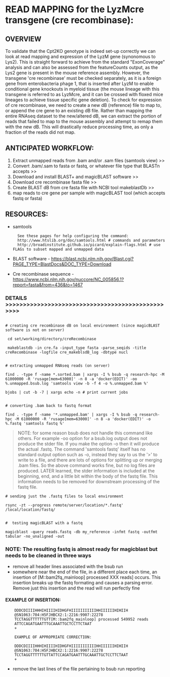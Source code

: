 

# READ MAPPING for the LyzMcre transgene (cre recombinase):

## OVERVIEW
To validate that the Cpt2KO genotype is indeed set-up correctly we can look at read mapping and expression of the LyzM gene (synonomous to Lys2). This is straight forward to achieve from the standard "ExonCoverage" analysis and can also be assessed from the featureCounts output, as the Lys2 gene is present in the mouse reference assembly. However, the transgene 'cre recombinase' must be checked separately, as it is a foreign gene from enterobacteria phage 1, that is inserted after LyzM to enable conditional gene knockouts in myeloid tissue (the mouse lineage with this transgene is referred to as LyzMcre, and it can be crossed with floxed mice lineages to achieve tissue specific gene deletion). To check for expression of cre recombinase, we need to create a new dB (reference) file to map to, or append the cre gene to an existing dB file. Rather than mapping the entire RNAseq dataset to the new/altered dB, we can extract the portion of reads that failed to map to the mouse assembly and attempt to remap them with the new dB. This will drastically reduce processing time, as only a fraction of the reads did not map.

## ANTICIPATED WORKFLOW:

1. Extract unmapped reads from .bam and/or .sam files (samtools view) >>
1. Convert .bam/.sam to fasta or fastq, or whatever file type that BLASTn accepts >>
1. Download and install BLAST+ and magicBLAST software >>
1. Download cre recombinase fasta file >>
1. Create BLAST dB from cre fasta file with NCBI tool makeblastDb >>
1. map reads to cre gene per sample with magicBLAST tool (which accepts fastq or fasta)

## RESOURCES:
* samtools

		See these pages for help configuring the command:
		http://www.htslib.org/doc/samtools.html # commands and parameters
		http://broadinstitute.github.io/picard/explain-flags.html # use FLAGs to subset mapped and unmapped data
		

* BLAST software - https://blast.ncbi.nlm.nih.gov/Blast.cgi?PAGE_TYPE=BlastDocs&DOC_TYPE=Download

* Cre recombinase sequence - https://www.ncbi.nlm.nih.gov/nuccore/NC_005856.1?report=fasta&from=436&to=1467



### DETAILS >>>>>>>>>>>>>>>>>>>>>>>>>>>>>>>>>>>>>>>>>>>>>>>>>

```bashscript

# creating cre recombinase dB on local environment (since magicBLAST software is not on server) 
 
 cd set/working/directory/creRecombinase
 
 makeblastdb -in cre.fa -input_type fasta -parse_seqids -title creRecombinase -logfile cre_makeblsdB_log -dbtype nucl


# extracting unmapped RNAseq reads (on server)
  
find . -type f -name *.sorted.bam | xargs -I % bsub -q research-hpc -M 61000000 -R 'rusage[mem=63000]' -n 8 -a 'docker(EDIT)' -oo %.unmapped.bsub.log 'samtools view -b -f 4 -o %.unmapped.bam %'

bjobs | cut -b -7 | xargs echo -n # print current jobs


# converting .bam back to fastq format
  
find . -type f -name '*.unmapped.bam' | xargs -I % bsub -q research-hpc -M 61000000 -R 'rusage[mem=63000]' -n 8 -a 'docker(EDIT)' -o %.fastq 'samtools fastq %'
```

> NOTE: for some reason bsub does not handle this command like others. For example -oo option for a bsub.log output does not produce the stder file. If you make the option -o then it will produce the actual .fastq.  The command 'samtools fastq' itself has no standard output option such as -o, instead they say to us the '>' to write to a file, and there are lots of options for splitting up or merging .bam files. So the above command works fine, but no log files are produced. LATER learned, the stder information is included at the beginning, end, and a little bit within the body of the fastq file. This information needs to be removed for downstream processing of the fastq file.

```bashscript
# sending just the .fastq files to local environment
  
rsync -zt --progress remote/server/location/*.fastq' /local/location/fastq/
  

#  testing magicBLAST with a fastq
  
magicblast -query reads.fastq -db my_reference -infmt fastq -outfmt tabular -no_unaligned -out 
```

 ### NOTE: The resulting fastq is almost ready for magicblast but needs to be cleaned in three ways
* remove all header lines associated with the bsub run
* somewhere near the end of the file, in a different place each time, an insertion of [M::bam2fq_mainloop] processed XXX reads] occurs. This insertion breaks up the fastq formating and causes a parsing error. Remove just this insertion and the read will run perfectly fine
		
#### EXAMPLE OF INSERTION:
		
		DDDCDIIIIHHHIHIIIIHIDHGFHIIIIIIIIIIIHHIIIIIIHIHIIH
		@SN1063:704:H5FJHBCX2:1:2216:9907:22278
		TCCTAGGTTTTTTGTT[M::bam2fq_mainloop] processed 549952 reads
		ATTCCAGATGAATTTGCAAATTGCTCCTTCTAAT
		+
		
		EXAMPLE OF APPROPRIATE CORRECTION:
		
		DDDCDIIIIHHHIHIIIIHIDHGFHIIIIIIIIIIIHHIIIIIIHIHIIH
		@SN1063:704:H5FJHBCX2:1:2216:9907:22278
		TCCTAGGTTTTTTGTTATTCCAGATGAATTTGCAAATTGCTCCTTCTAAT
		+
		
* remove the last lines of the file pertaining to bsub run reporting
